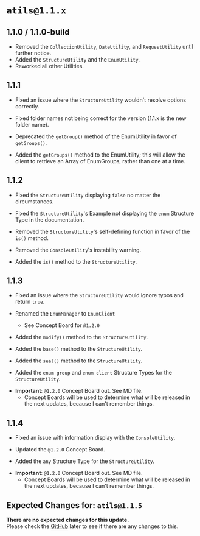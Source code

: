 # `atils@1.1.x`
## 1.1.0 / 1.1.0-build
- Removed the `CollectionUtility`, `DateUtility`, and `RequestUtility` until further notice.
- Added the `StructureUtility` and the `EnumUtility`.
- Reworked all other Utilities.

## 1.1.1
- Fixed an issue where the `StructureUtility` wouldn't resolve options correctly.
- Fixed folder names not being correct for the version (1.1.x is the new folder name).

- Deprecated the `getGroup()` method of the EnumUtility in favor of `getGroups()`.

- Added the `getGroups()` method to the EnumUtility; this will allow the client to retrieve an Array of EnumGroups, rather than one at a time.

## 1.1.2
- Fixed the `StructureUtility` displaying `false` no matter the circumstances.
- Fixed the `StructureUtility`'s Example not displaying the `enum` Structure Type in the documentation.

- Removed the `StructureUtility`'s self-defining function in favor of the `is()` method.
- Removed the `ConsoleUtility`'s instability warning.

- Added the `is()` method to the `StructureUtility`.

## 1.1.3
- Fixed an issue where the `StructureUtility` would ignore typos and return `true`.
- Renamed the `EnumManager` to `EnumClient`
    - See Concept Board for `@1.2.0`
    
- Added the `modify()` method to the `StructureUtility`.
- Added the `base()` method to the `StructureUtility`.
- Added the `seal()` method to the `StructureUtility`.
- Added the `enum group` and `enum client` Structure Types for the `StructureUtility`.

+ **Important**: `@1.2.0` Concept Board out. See MD file.
    - Concept Boards will be used to determine what will be released in the next updates, because I can't remember things.

## 1.1.4
- Fixed an issue with information display with the `ConsoleUtility`.
- Updated the `@1.2.0` Concept Board.

- Added the `any` Structure Type for the `StructureUtility`.

+ **Important**: `@1.2.0` Concept Board out. See MD file.
    - Concept Boards will be used to determine what will be released in the next updates, because I can't remember things.


## Expected Changes for: `atils@1.1.5`
**There are no expected changes for this update.**<br>
Please check the [GitHub](https://github.com/itsatelo/atils) later to see if there are any changes to this.